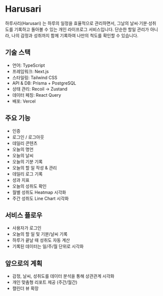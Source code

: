 # Harusari

하루사리(Harusari) 는 하루의 일정을 효율적으로 관리하면서, 그날의 날씨·기분·성취도를 기록하고 돌아볼 수 있는 개인 라이프로그 서비스입니다.
단순한 할일 관리가 아니라, 나의 감정과 성취까지 함께 기록하여 나만의 척도를 확인할 수 있습니다.

## 기술 스택

- 언어: TypeScript
- 프레임워크: Next.js
- 스타일링: Tailwind CSS
- API & DB: Prisma + PostgreSQL
- 상태 관리: Recoil → Zustand
- 데이터 페칭: React Query
- 배포: Vercel

## 주요 기능

- 인증
- 로그인 / 로그아웃
- 데일리 콘텐츠
- 오늘의 명언
- 오늘의 날씨
- 오늘의 기분 기록
- 오늘의 할 일 작성 & 관리
- 데일리 로그 기록
- 성과 지표
- 오늘의 성취도 확인
- 월별 성취도 Heatmap 시각화
- 주간 성취도 Line Chart 시각화

## 서비스 플로우

- 사용자가 로그인
- 오늘의 할 일 및 기분/날씨 기록
- 하루가 끝날 때 성취도 자동 계산
- 기록된 데이터는 일/주/월 단위로 시각화

## 앞으로의 계획

- 감정, 날씨, 성취도를 데이터 분석을 통해 상관관계 시각화
- 개인 맞춤형 리포트 제공 (주간/월간)
- 캘린더 뷰 확장
